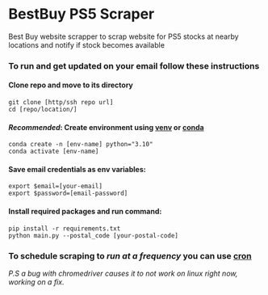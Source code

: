 # BestBuy PS5 Scraper
Best Buy website scrapper to scrap website for PS5 stocks at nearby locations and notify if stock becomes available

### To run and get updated on your email follow these instructions

#### Clone repo and move to its directory
```
git clone [http/ssh repo url]
cd [repo/location/]
```

#### *Recommended*: Create environment using [venv](https://docs.python.org/3/library/venv.html) or [conda](https://conda.io/projects/conda/en/latest/user-guide/tasks/manage-environments.html)
```
conda create -n [env-name] python="3.10"
conda activate [env-name]
```

#### Save email credentials as env variables:
```
export $email=[your-email]
export $password=[email-password]
```
#### Install required packages and run command:
```
pip install -r requirements.txt
python main.py --postal_code [your-postal-code]
```

### To schedule scraping to *run at a frequency* you can use [cron](https://code.tutsplus.com/tutorials/scheduling-tasks-with-cron-jobs--net-8800)



*P.S a bug with chromedriver causes it to not work on linux right now, working on a fix.*
